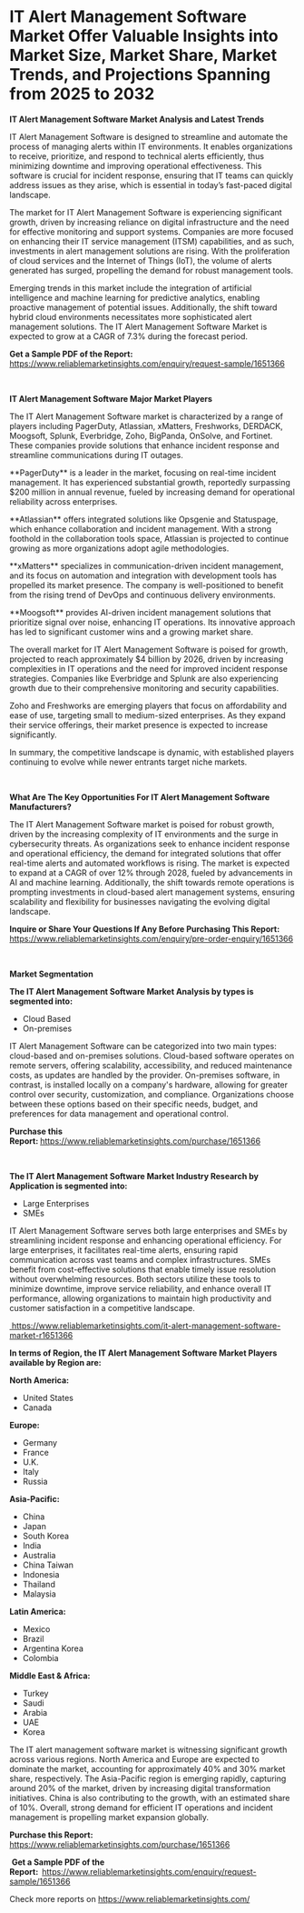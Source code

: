 <p><h1>IT Alert Management Software Market Offer Valuable Insights into Market Size, Market Share, Market Trends, and Projections Spanning from 2025 to 2032</h1></p><p><strong>IT Alert Management Software Market Analysis and Latest Trends</strong></p>
<p><p>IT Alert Management Software is designed to streamline and automate the process of managing alerts within IT environments. It enables organizations to receive, prioritize, and respond to technical alerts efficiently, thus minimizing downtime and improving operational effectiveness. This software is crucial for incident response, ensuring that IT teams can quickly address issues as they arise, which is essential in today’s fast-paced digital landscape.</p><p>The market for IT Alert Management Software is experiencing significant growth, driven by increasing reliance on digital infrastructure and the need for effective monitoring and support systems. Companies are more focused on enhancing their IT service management (ITSM) capabilities, and as such, investments in alert management solutions are rising. With the proliferation of cloud services and the Internet of Things (IoT), the volume of alerts generated has surged, propelling the demand for robust management tools.</p><p>Emerging trends in this market include the integration of artificial intelligence and machine learning for predictive analytics, enabling proactive management of potential issues. Additionally, the shift toward hybrid cloud environments necessitates more sophisticated alert management solutions. The IT Alert Management Software Market is expected to grow at a CAGR of 7.3% during the forecast period.</p></p>
<p><strong>Get a Sample PDF of the Report:&nbsp;</strong> <a href="https://www.reliablemarketinsights.com/enquiry/request-sample/1651366?utm_campaign=3168&utm_medium=2&utm_source=Github&utm_content=ia&utm_term=09032025&utm_id=it-alert-management-software">https://www.reliablemarketinsights.com/enquiry/request-sample/1651366</a></p>
<p>&nbsp;</p>
<p><strong>IT Alert Management Software Major Market Players</strong></p>
<p><p>The IT Alert Management Software market is characterized by a range of players including PagerDuty, Atlassian, xMatters, Freshworks, DERDACK, Moogsoft, Splunk, Everbridge, Zoho, BigPanda, OnSolve, and Fortinet. These companies provide solutions that enhance incident response and streamline communications during IT outages.</p><p>**PagerDuty** is a leader in the market, focusing on real-time incident management. It has experienced substantial growth, reportedly surpassing $200 million in annual revenue, fueled by increasing demand for operational reliability across enterprises.</p><p>**Atlassian** offers integrated solutions like Opsgenie and Statuspage, which enhance collaboration and incident management. With a strong foothold in the collaboration tools space, Atlassian is projected to continue growing as more organizations adopt agile methodologies.</p><p>**xMatters** specializes in communication-driven incident management, and its focus on automation and integration with development tools has propelled its market presence. The company is well-positioned to benefit from the rising trend of DevOps and continuous delivery environments.</p><p>**Moogsoft** provides AI-driven incident management solutions that prioritize signal over noise, enhancing IT operations. Its innovative approach has led to significant customer wins and a growing market share.</p><p>The overall market for IT Alert Management Software is poised for growth, projected to reach approximately $4 billion by 2026, driven by increasing complexities in IT operations and the need for improved incident response strategies. Companies like Everbridge and Splunk are also experiencing growth due to their comprehensive monitoring and security capabilities.</p><p>Zoho and Freshworks are emerging players that focus on affordability and ease of use, targeting small to medium-sized enterprises. As they expand their service offerings, their market presence is expected to increase significantly.</p><p>In summary, the competitive landscape is dynamic, with established players continuing to evolve while newer entrants target niche markets.</p></p>
<p>&nbsp;</p>
<p><strong>What Are The Key Opportunities For IT Alert Management Software Manufacturers?</strong></p>
<p><p>The IT Alert Management Software market is poised for robust growth, driven by the increasing complexity of IT environments and the surge in cybersecurity threats. As organizations seek to enhance incident response and operational efficiency, the demand for integrated solutions that offer real-time alerts and automated workflows is rising. The market is expected to expand at a CAGR of over 12% through 2028, fueled by advancements in AI and machine learning. Additionally, the shift towards remote operations is prompting investments in cloud-based alert management systems, ensuring scalability and flexibility for businesses navigating the evolving digital landscape.</p></p>
<p><strong>Inquire or Share Your Questions If Any Before Purchasing This Report:</strong> <a href="https://www.reliablemarketinsights.com/enquiry/pre-order-enquiry/1651366?utm_campaign=3168&utm_medium=2&utm_source=Github&utm_content=ia&utm_term=09032025&utm_id=it-alert-management-software">https://www.reliablemarketinsights.com/enquiry/pre-order-enquiry/1651366</a></p>
<p>&nbsp;</p>
<p><strong>Market Segmentation</strong></p>
<p><strong>The IT Alert Management Software Market Analysis by types is segmented into:</strong></p>
<p><ul><li>Cloud Based</li><li>On-premises</li></ul></p>
<p><p>IT Alert Management Software can be categorized into two main types: cloud-based and on-premises solutions. Cloud-based software operates on remote servers, offering scalability, accessibility, and reduced maintenance costs, as updates are handled by the provider. On-premises software, in contrast, is installed locally on a company's hardware, allowing for greater control over security, customization, and compliance. Organizations choose between these options based on their specific needs, budget, and preferences for data management and operational control.</p></p>
<p><strong>Purchase this Report:&nbsp;</strong><a href="https://www.reliablemarketinsights.com/purchase/1651366?utm_campaign=3168&utm_medium=2&utm_source=Github&utm_content=ia&utm_term=09032025&utm_id=it-alert-management-software">https://www.reliablemarketinsights.com/purchase/1651366</a></p>
<p>&nbsp;</p>
<p><strong>The IT Alert Management Software Market Industry Research by Application is segmented into:</strong></p>
<p><ul><li>Large Enterprises</li><li>SMEs</li></ul></p>
<p><p>IT Alert Management Software serves both large enterprises and SMEs by streamlining incident response and enhancing operational efficiency. For large enterprises, it facilitates real-time alerts, ensuring rapid communication across vast teams and complex infrastructures. SMEs benefit from cost-effective solutions that enable timely issue resolution without overwhelming resources. Both sectors utilize these tools to minimize downtime, improve service reliability, and enhance overall IT performance, allowing organizations to maintain high productivity and customer satisfaction in a competitive landscape.</p></p>
<p><a href="https://www.reliablemarketinsights.com/it-alert-management-software-market-r1651366?utm_campaign=3168&utm_medium=2&utm_source=Github&utm_content=ia&utm_term=09032025&utm_id=it-alert-management-software">&nbsp;https://www.reliablemarketinsights.com/it-alert-management-software-market-r1651366</a></p>
<p><strong>In terms of Region, the IT Alert Management Software Market Players available by Region are:</strong></p>
<p>
    <p> <strong> North America: </strong>
        <ul>
            <li>United States</li>
            <li>Canada</li>
        </ul>
        </p> 
    <p> <strong> Europe: </strong>
        <ul>
            <li>Germany</li>
            <li>France</li>
            <li>U.K.</li>
            <li>Italy</li>
            <li>Russia</li>
        </ul>
        </p> 
    <p> <strong> Asia-Pacific: </strong>
        <ul>
            <li>China</li>
            <li>Japan</li>
            <li>South Korea</li>
            <li>India</li>
            <li>Australia</li>
            <li>China Taiwan</li>
            <li>Indonesia</li>
            <li>Thailand</li>
            <li>Malaysia</li>
        </ul>
        </p> 
    <p> <strong> Latin America: </strong>
        <ul>
            <li>Mexico</li>
            <li>Brazil</li>
            <li>Argentina Korea</li>
            <li>Colombia</li>
        </ul>
        </p> 
    <p> <strong> Middle East & Africa: </strong>
        <ul>
            <li>Turkey</li>
            <li>Saudi</li>
            <li>Arabia</li>
            <li>UAE</li>
            <li>Korea</li>
        </ul>
    </p>
    </p>
<p><p>The IT alert management software market is witnessing significant growth across various regions. North America and Europe are expected to dominate the market, accounting for approximately 40% and 30% market share, respectively. The Asia-Pacific region is emerging rapidly, capturing around 20% of the market, driven by increasing digital transformation initiatives. China is also contributing to the growth, with an estimated share of 10%. Overall, strong demand for efficient IT operations and incident management is propelling market expansion globally.</p></p>
<p><strong>Purchase this Report: </strong><a href="https://www.reliablemarketinsights.com/purchase/1651366?utm_campaign=3168&utm_medium=2&utm_source=Github&utm_content=ia&utm_term=09032025&utm_id=it-alert-management-software">https://www.reliablemarketinsights.com/purchase/1651366</a></p>
<p>&nbsp;<strong>Get a Sample PDF of the Report:&nbsp;&nbsp;</strong><a href="https://www.reliablemarketinsights.com/enquiry/request-sample/1651366?utm_campaign=3168&utm_medium=2&utm_source=Github&utm_content=ia&utm_term=09032025&utm_id=it-alert-management-software">https://www.reliablemarketinsights.com/enquiry/request-sample/1651366</a></p>
<p><strong></strong></p>
<p>Check more reports on <a href="https://www.reliablemarketinsights.com/?utm_campaign=3168&utm_medium=2&utm_source=Github&utm_content=ia&utm_term=09032025&utm_id=it-alert-management-software">https://www.reliablemarketinsights.com/</a></p>